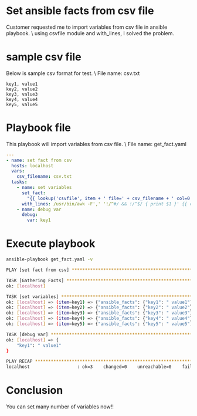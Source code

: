 # Set ansible facts from csv file
Customer requested me to import variables from csv file in ansible playbook. \\
using csvfile module and with_lines, I solved the problem.

# sample csv file
Below is sample csv format for test. \\
File name: csv.txt
``` 
key1, value1
key2, value2
key3, value3
key4, value4
key5, value5
```

# Playbook file
This playbook will import variables from csv file. \\
File name: get_fact.yaml
``` yaml
---
- name: set fact from csv
  hosts: localhost
  vars:
    csv_filename: csv.txt
  tasks:
    - name: set variables
      set_fact:
        "{{ lookup('csvfile', item + ' file=' + csv_filename + ' col=0 delimiter=,') }}": "{{ lookup('csvfile', item + ' file=' + csv_filename + ' col=1 delimiter=,') }}"
      with_lines: /usr/bin/awk -F',' '!/^#/ && !/^$/ { print $1 }' {{ csv_filename}}
    - name: debug var
      debug:
        var: key1
```

# Execute playbook
``` sh
ansible-playbook get_fact.yaml -v

PLAY [set fact from csv] *********************************************************************************************************************************************************

TASK [Gathering Facts] ***********************************************************************************************************************************************************
ok: [localhost]

TASK [set variables] *************************************************************************************************************************************************************
ok: [localhost] => (item=key1) => {"ansible_facts": {"key1": " value1"}, "ansible_facts_cacheable": false, "changed": false, "item": "key1"}
ok: [localhost] => (item=key2) => {"ansible_facts": {"key2": " value2"}, "ansible_facts_cacheable": false, "changed": false, "item": "key2"}
ok: [localhost] => (item=key3) => {"ansible_facts": {"key3": " value3"}, "ansible_facts_cacheable": false, "changed": false, "item": "key3"}
ok: [localhost] => (item=key4) => {"ansible_facts": {"key4": " value4"}, "ansible_facts_cacheable": false, "changed": false, "item": "key4"}
ok: [localhost] => (item=key5) => {"ansible_facts": {"key5": " value5"}, "ansible_facts_cacheable": false, "changed": false, "item": "key5"}

TASK [debug var] *****************************************************************************************************************************************************************
ok: [localhost] => {
    "key1": " value1"
}

PLAY RECAP ***********************************************************************************************************************************************************************
localhost                  : ok=3    changed=0    unreachable=0    failed=0
```

# Conclusion
You can set many number of variables now!!
